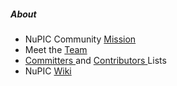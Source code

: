 ##### About

* NuPIC Community [Mission]()
* Meet the [Team]()
* [Committers ]() and [Contributors ]() Lists
* NuPIC [Wiki]()
